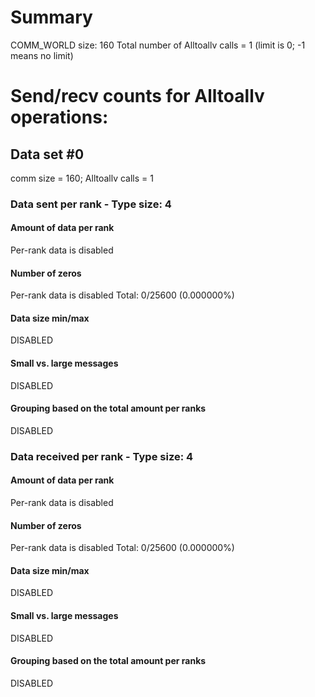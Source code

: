 # Summary
COMM_WORLD size: 160
Total number of Alltoallv calls = 1 (limit is 0; -1 means no limit)
# Send/recv counts for Alltoallv operations:

## Data set #0

comm size = 160; Alltoallv calls = 1

### Data sent per rank - Type size: 4

#### Amount of data per rank
Per-rank data is disabled

#### Number of zeros
Per-rank data is disabled
Total: 0/25600 (0.000000%)

#### Data size min/max
DISABLED

#### Small vs. large messages
DISABLED


#### Grouping based on the total amount per ranks

DISABLED

### Data received per rank - Type size: 4

#### Amount of data per rank
Per-rank data is disabled

#### Number of zeros
Per-rank data is disabled
Total: 0/25600 (0.000000%)

#### Data size min/max
DISABLED

#### Small vs. large messages
DISABLED


#### Grouping based on the total amount per ranks

DISABLED

